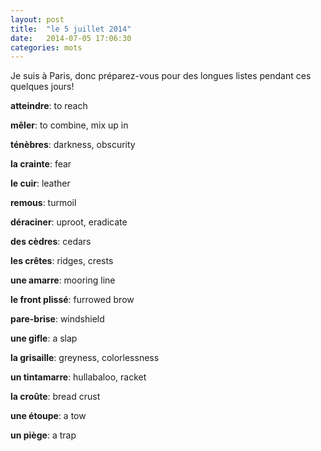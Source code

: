 ```yaml
---
layout: post
title:  "le 5 juillet 2014"
date:   2014-07-05 17:06:30
categories: mots
---
```


Je suis à Paris, donc préparez-vous pour des longues listes pendant ces quelques jours!

**atteindre**: to reach

**mêler**: to combine, mix up in

**ténèbres**: darkness, obscurity

**la crainte**: fear

**le cuir**: leather

**remous**: turmoil

**déraciner**: uproot, eradicate

**des cèdres**: cedars

**les crêtes**: ridges, crests

**une amarre**: mooring line

**le front plissé**: furrowed brow

**pare-brise**: windshield

**une gifle**: a slap

**la grisaille**: greyness, colorlessness

**un tintamarre**: hullabaloo, racket

**la croûte**: bread crust

**une étoupe**: a tow

**un piège**: a trap

